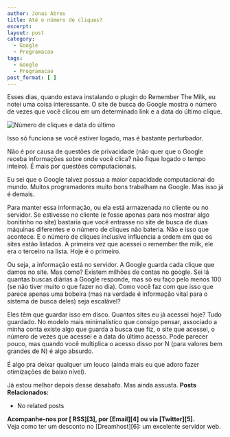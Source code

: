 ```yaml
---
author: Jonas Abreu
title: Até o número de cliques?
excerpt:
layout: post
category:
  - Google
  - Programacao
tags:
  - Google
  - Programacao
post_format: [ ]
---
```

Esses dias, quando estava instalando o plugin do Remember The Milk, eu notei uma coisa interessante. O site de busca do Google mostra o número de vezes que você clicou em um determinado link e a data do último clique.

![Número de cliques e data do último][1]

Isso só funciona se você estiver logado, mas é bastante perturbador.

Não é por causa de questões de privacidade (não quer que o Google receba informações sobre onde você clica? não fique logado o tempo inteiro). É mais por questões computacionais.

Eu sei que o Google talvez possua a maior capacidade computacional do mundo. Muitos programadores muito bons trabalham na Google. Mas isso já é demais.

Para manter essa informação, ou ela está armazenada no cliente ou no servidor. Se estivesse no cliente (e fosse apenas para nos mostrar algo bonitinho no site) bastaria que você entrasse no site de busca de duas máquinas diferentes e o número de cliques não bateria. Não e isso que acontece. E o número de cliques inclusive influencia a ordem em que os sites estão listados. A primeira vez que acessei o remember the milk, ele era o terceiro na lista. Hoje é o primeiro.

Ou seja, a informação está no servidor. A Google guarda cada clique que damos no site. Mas como? Existem milhões de contas no google. Sei lá quantas buscas diárias a Google responde, mas só eu faço pelo menos 100 (se não tiver muito o que fazer no dia). Como você faz com que isso que parece apenas uma bobeira (mas na verdade é informação vital para o sistema de busca deles) seja escalável?

Eles têm que guardar isso em disco. Quantos sites eu já acessei hoje? Tudo guardado. No modelo mais minimalístico que consigo pensar, associado a minha conta existe algo que guarda a busca que fiz, o site que acessei, o número de vezes que acessei e a data do último acesso. Pode parecer pouco, mas quando você multiplica o acesso disso por N (para valores bem grandes de N) é algo absurdo.

É algo pra deixar qualquer um louco (ainda mais eu que adoro fazer otimizações de baixo nível).

Já estou melhor depois desse desabafo. Mas ainda assusta. 
**Posts Relacionados:** 
*   No related posts









**Acompanhe-nos por [ RSS][3], por [Email][4] ou via [Twitter][5].**  
Veja como ter um desconto no [Dreamhost][6]: um excelente servidor web.

 [1]: http://vidageek.net/public/images/numero_cliques.png
 [2]: https://twitter.com/share




